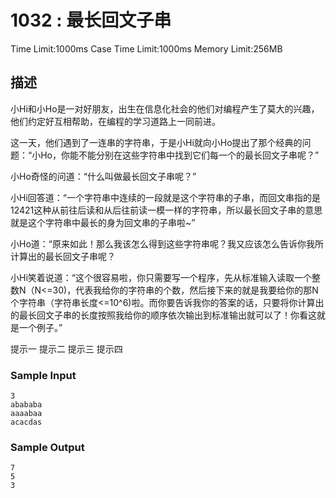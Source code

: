 # 1032 : 最长回文子串

Time Limit:1000ms
Case Time Limit:1000ms
Memory Limit:256MB

## 描述

   小Hi和小Ho是一对好朋友，出生在信息化社会的他们对编程产生了莫大的兴趣，他们约定好互相帮助，在编程的学习道路上一同前进。

   这一天，他们遇到了一连串的字符串，于是小Hi就向小Ho提出了那个经典的问题：“小Ho，你能不能分别在这些字符串中找到它们每一个的最长回文子串呢？”

   小Ho奇怪的问道：“什么叫做最长回文子串呢？”

   小Hi回答道：“一个字符串中连续的一段就是这个字符串的子串，而回文串指的是12421这种从前往后读和从后往前读一模一样的字符串，所以最长回文子串的意思就是这个字符串中最长的身为回文串的子串啦~”

   小Ho道：“原来如此！那么我该怎么得到这些字符串呢？我又应该怎么告诉你我所计算出的最长回文子串呢？

   小Hi笑着说道：“这个很容易啦，你只需要写一个程序，先从标准输入读取一个整数N（N<=30)，代表我给你的字符串的个数，然后接下来的就是我要给你的那N个字符串（字符串长度<=10^6)啦。而你要告诉我你的答案的话，只要将你计算出的最长回文子串的长度按照我给你的顺序依次输出到标准输出就可以了！你看这就是一个例子。”

提示一 提示二 提示三 提示四

### Sample Input

```shell
3
abababa
aaaabaa
acacdas
```

### Sample Output

```shell
7
5
3
```
